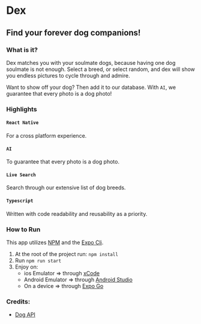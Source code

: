 # Dex
## Find your forever dog companions!

### What is it?

Dex matches you with your soulmate dogs, because having one dog soulmate is not enough. Select a breed, or select random, and dex will show you endless pictures to cycle through and admire.

Want to show off your dog? Then add it to our database. With `AI`, we guarantee that every photo is a dog photo!

### Highlights
#### `React Native` 
For a cross platform experience.
#### `AI` 
To guarantee that every photo is a dog photo.
#### `Live Search`
Search through our extensive list of dog breeds.
#### `Typescript`
Written with code readability and reusability as a priority.

### How to Run
This app utilizes [NPM](https://nodejs.org/en/) and the [Expo Cli](https://docs.expo.io/workflow/expo-cli/).

1. At the root of the project run: `npm install`
2. Run `npm run start`
3. Enjoy on:
    * ios Emulator => through [xCode](https://developer.apple.com/xcode/)
    * Android Emulator => through [Android Studio](https://developer.android.com/studio)
    * On a device => through [Expo Go](https://blog.expo.io/expo-go-a-new-name-for-the-expo-client-4684a2709904)


### Credits:
* [Dog API](https://dog.ceo/dog-api/)

